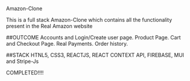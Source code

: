 Amazon-Clone

This is a full stack Amazon-Clone which contains all the functionality present in the Real Amazon website

##OUTCOME
Accounts and Login/Create user page.
Product Page.
Cart and Checkout Page.
Real Payments.
Order history.

##STACK
HTNL5, CSS3, REACTJS, REACT CONTEXT API, FIREBASE, MUI and Stripe-Js

COMPLETED!!!!
